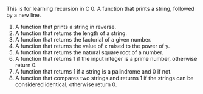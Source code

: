 This is for learning recursion in C
0. A function that prints a string, followed by a new line.
1. A function that prints a string in reverse.
2. A function that returns the length of a string.
3. A function that returns the factorial of a given number.
4. A function that returns the value of x raised to the power of y.
5. A function that returns the natural square root of a number.
6. A function that returns 1 if the input integer is a prime number, otherwise return 0.
7. A function that returns 1 if a string is a palindrome and 0 if not.
8. A function that compares two strings and returns 1 if the strings can be considered identical, otherwise return 0.
